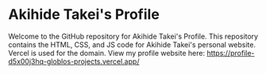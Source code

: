 # Akihide Takei's Profile
Welcome to the GitHub repository for Akihide Takei's Profile. This repository contains the HTML, CSS, and JS code for Akihide Takei's personal website. Vercel is used for the domain. View my profile website here: https://profile-d5x00j3hq-globlos-projects.vercel.app/

